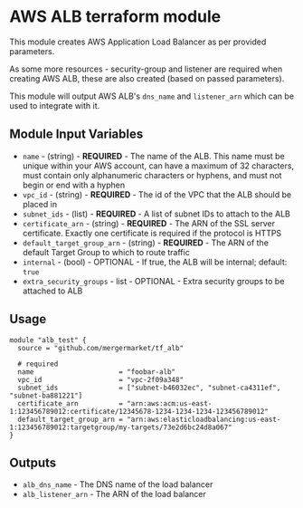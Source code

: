 AWS ALB terraform module
======================================

This module creates AWS Application Load Balancer as per provided parameters.

As some more resources - security-group and listener are required when creating AWS ALB, these are also created (based on passed parameters).

This module will output AWS ALB's `dns_name` and `listener_arn` which can be used to integrate with it.

Module Input Variables
----------------------
- `name` - (string) - **REQUIRED** - The name of the ALB. This name must be unique within your AWS account, can have a maximum of 32 characters, must contain only alphanumeric characters or hyphens, and must not begin or end with a hyphen
- `vpc_id` - (string) - **REQUIRED** - The id of the VPC that the ALB should be placed in
- `subnet_ids` - (list) - **REQUIRED** - A list of subnet IDs to attach to the ALB
- `certificate_arn` - (string) - **REQUIRED** - The ARN of the SSL server certificate. Exactly one certificate is required if the protocol is HTTPS
- `default_target_group_arn` - (string) - **REQUIRED** - The ARN of the default Target Group to which to route traffic
- `internal` - (bool) - OPTIONAL - If true, the ALB will be internal; default: `true`
- `extra_security_groups` - list - OPTIONAL - Extra security groups to be attached to ALB

Usage
-----
```hcl
module "alb_test" {
  source = "github.com/mergermarket/tf_alb"

  # required
  name                     = "foobar-alb"
  vpc_id                   = "vpc-2f09a348"
  subnet_ids               = ["subnet-b46032ec", "subnet-ca4311ef", "subnet-ba881221"]
  certificate_arn          = "arn:aws:acm:us-east-1:123456789012:certificate/12345678-1234-1234-1234-123456789012"
  default_target_group_arn = "arn:aws:elasticloadbalancing:us-east-1:123456789012:targetgroup/my-targets/73e2d6bc24d8a067"
}
```

Outputs
-------
- `alb_dns_name` - The DNS name of the load balancer
- `alb_listener_arn` - The ARN of the load balancer
